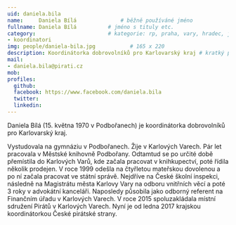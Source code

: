 ```yaml
---
uid: daniela.bila
name:     Daniela Bílá      		# běžně používáné jméno
fullname: Daniela Bílá  		# jméno s tituly etc.
category:                 		# kategorie: rp, praha, vary, hradec, jmk, senat
- koordinatori
img: people/daniela-bila.jpg           # 165 x 220
description: Koordinátorka dobrovolníků pro Karlovarský kraj # kratký popis, max 160 znaků
mail:
- daniela.bila@pirati.cz
mob: 
profiles:
  github:
  facebook: https://www.facebook.com/daniela.bila
  twitter:
  linkedin:
---
```


Daniela Bílá (15. května 1970 v Podbořanech) je koordinátorka dobrovolníků pro Karlovarský kraj. 

Vystudovala na gymnáziu v Podbořanech. Žije v Karlových Varech. Pár let pracovala v Městské knihovně Podbořany. Odtamtud se po určité době přemístila do Karlových Varů, kde začala pracovat v knihkupectví, poté řídila několik prodejen. V roce 1999 odešla na čtyřletou mateřskou dovolenou a po ní začala pracovat ve státní správě. Nejdříve na České školní inspekci, následně na Magistrátu města Karlovy Vary na odboru vnitřních věcí a poté 3 roky v advokátní kanceláři. Naposledy působila jako odborný referent na Finančním úřadu v Karlových Varech. V roce 2015 spoluzakládala místní sdružení Pirátů v Karlových Varech. Nyní je od ledna 2017 krajskou koordinátorkou České pirátské strany.
